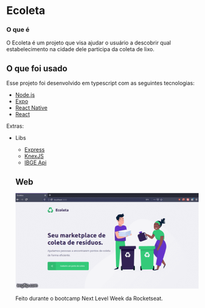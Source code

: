 # Ecoleta

### O que é
O Ecoleta é um projeto que visa ajudar o usuário a descobrir qual estabelecimento na cidade dele participa da coleta de lixo.

## O que foi usado
Esse projeto foi desenvolvido em typescript com as seguintes tecnologias:
- [Node.js](https://nodejs.org/en/)
- [Expo](https://expo.io/)
- [React Native](https://facebook.github.io/react-native/)
- [React](https://pt-br.reactjs.org/)

Extras:

- Libs
  - [Express](https://expressjs.com/pt-br/)
  - [KnexJS](http://knexjs.org/)
  - [IBGE Api](https://servicodados.ibge.gov.br/api/docs)
  
  ## Web
  ![440tep](https://github.com/vncscampos/ecoleta/blob/master/.github/440tep.gif)
  
  Feito durante o bootcamp Next Level Week da Rocketseat.
